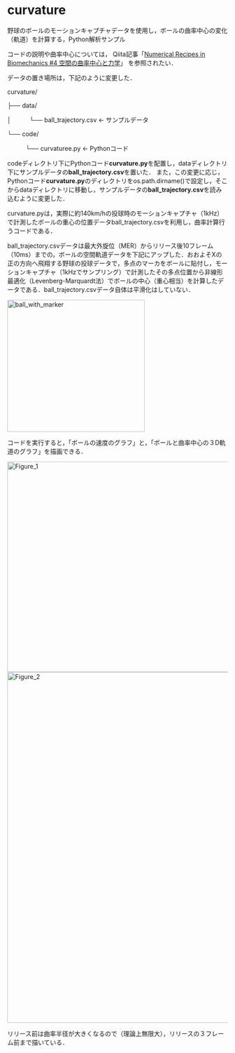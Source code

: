 # curvature
野球のボールのモーションキャプチャデータを使用し，ボールの曲率中心の変化（軌道）を計算する，Python解析サンプル

コードの説明や曲率中心については，
Qiita記事「[Numerical Recipes in Biomechanics #4 空間の曲率中心と力学](https://qiita.com/skill-vis/items/657261e08d7f8452466c)」
を参照されたい．

データの置き場所は，下記のように変更した．

curvature/

├── data/

│　　　└── ball_trajectory.csv  ← サンプルデータ

└── code/

　　　└── curvaturee.py    ← Pythonコード

codeディレクトリ下にPythonコード**curvature.py**を配置し，dataディレクトリ下にサンプルデータの**ball_trajectory.csv**を置いた．
また，この変更に応じ，Pythonコード**curvature.py**のディレクトリをos.path.dirname()で設定し，そこからdataディレクトリに移動し，サンプルデータの**ball_trajectory.csv**を読み込むように変更した．

curvature.pyは，実際に約140km/hの投球時のモーションキャプチャ（1kHz）で計測したボールの重心の位置データball_trajectory.csvを利用し，曲率計算行うコードである．

ball_trajectory.csvデータは最大外旋位（MER）からリリース後10フレーム（10ms）までの，ボールの空間軌道データを下記にアップした．おおよそXの正の方向へ飛翔する野球の投球データで，多点のマーカをボールに貼付し，モーションキャプチャ（1kHzでサンプリング）で計測したその多点位置から非線形最適化（Levenberg-Marquardt法）でボールの中心（重心相当）を計算したデータである．ball_trajectory.csvデータ自体は平滑化はしていない．

<img width="314" height="301" alt="ball_with_marker" src="https://github.com/user-attachments/assets/3d000190-86c3-43a0-8074-e02894d3f808" />


コードを実行すると，「ボールの速度のグラフ」と，「ボールと曲率中心の３D軌道のグラフ」を描画できる．

<img width="640" height="480" alt="Figure_1" src="https://github.com/user-attachments/assets/431ef70a-9b00-46f2-8235-0358837dee1c" />

<img width="1000" height="800" alt="Figure_2" src="https://github.com/user-attachments/assets/165af1ab-3d66-43e6-bd32-cb30e1480811" />


リリース前は曲率半径が大きくなるので（理論上無限大），リリースの３フレーム前まで描いている．
